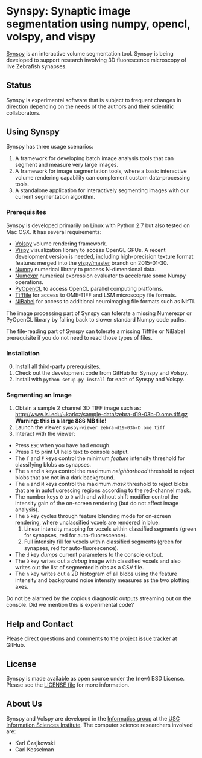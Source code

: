 # Synspy: Synaptic image segmentation using numpy, opencl, volspy, and vispy

[Synspy](http://github.com/informatics-isi-edu/volspy) is an
interactive volume segmentation tool. Synspy is being developed to
support research involving 3D fluorescence microscopy of live
Zebrafish synapses.

## Status

Synspy is experimental software that is subject to frequent changes in
direction depending on the needs of the authors and their scientific
collaborators.

## Using Synspy

Synspy has three usage scenarios:

1. A framework for developing batch image analysis tools that
  can segment and measure very large images.
2. A framework for image segmentation tools, where a basic
  interactive volume rendering capability can complement custom
  data-processing tools.
3. A standalone application for interactively segmenting images with
  our current segmentation algorithm.

### Prerequisites

Synspy is developed primarily on Linux with Python 2.7 but also tested
on Mac OSX. It has several requirements:

- [Volspy](http://github.com/informatics-isi-edu/volspy) volume
  rendering framework.
- [Vispy](http://vispy.org) visualization library to access OpenGL
  GPUs.  A recent development version is needed, including
  high-precision texture format features merged into the
  [vispy/master](https://github.com/vispy/vispy) branch on 2015-01-30.
- [Numpy](http://www.numpy.org) numerical library to process
  N-dimensional data.
- [Numexpr](https://github.com/pydata/numexpr) numerical expression
  evaluator to accelerate some Numpy operations.
- [PyOpenCL](http://mathema.tician.de/software/pyopencl/) to access
  OpenCL parallel computing platforms.
- [Tifffile](http://www.lfd.uci.edu/~gohlke/code/tifffile.py.html) for
  access to OME-TIFF and LSM microscopy file formats.
- [NiBabel](http://nipy.org/nibabel) for access to additional
  neuroimaging file formats such as NifTI.

The image processing part of Synspy can tolerate a missing Numerexpr
or PyOpenCL library by falling back to slower standard Numpy code
paths.

The file-reading part of Synspy can tolerate a missing Tifffile or
NiBabel prerequisite if you do not need to read those types of files.

### Installation

0. Install all third-party prerequisites.
1. Check out the development code from GitHub for Synspy and Volspy.
2. Install with `python setup.py install` for each of Synspy and Volspy.

### Segmenting an Image

1. Obtain a sample 2 channel 3D TIFF image such as:
   http://www.isi.edu/~karlcz/sample-data/zebra-d19-03b-D.ome.tiff.gz
   **Warning: this is a large 886 MB file!**
2. Launch the viewer `synspy-viewer zebra-d19-03b-D.ome.tiff`
3. Interact with the viewer:
  - Press `ESC` when you have had enough.
  - Press `?` to print UI help text to console output.
  - The `f` and `F` keys control the minimum *feature* intensity
    threshold for classifying blobs as synapses.
  - The `n` and `N` keys control the maximum *neighborhood* threshold to
    reject blobs that are not in a dark background.
  - The `m` and `M` keys control the maximum *mask* threshold to
    reject blobs that are in autofluorescing regions according to the
    red-channel mask.
  - The number keys `0` to `9` with and without shift modifier control
    the intensity gain of the on-screen rendering (but do not affect
    image analysis).
  - The `b` key cycles through feature blending mode for
    on-screen rendering, where unclassified voxels are rendered in
    blue:
    1. Linear intensity mapping for voxels within classified segments
      (green for synapses, red for auto-fluorescence).
    2. Full intensity fill for voxels within classified segments
      (green for synapses, red for auto-fluorescence).
  - The `d` key *dumps* current parameters to the console output.
  - The `D` key writes out a *debug* image with classified voxels and
    also writes out the list of segmented blobs as a CSV file.
  - The `h` key writes out a 2D histogram of all blobs using the
    feature intensity and background noise intensity measures as the
    two plotting axes.

Do not be alarmed by the copious diagnostic outputs streaming out on
the console. Did we mention this is experimental code?

## Help and Contact

Please direct questions and comments to the [project issue
tracker](https://github.com/informatics-isi-edu/synspy/issues) at
GitHub.

## License

Synspy is made available as open source under the (new) BSD
License. Please see the [LICENSE
file](https://github.com/informatics-isi-edu/synspy/blob/master/LICENSE)
for more information.

## About Us

Synspy and Volspy are developed in the [Informatics
group](http://www.isi.edu/research_groups/informatics/home) at the
[USC Information Sciences Institute](http://www.isi.edu).  The
computer science researchers involved are:

* Karl Czajkowski
* Carl Kesselman

